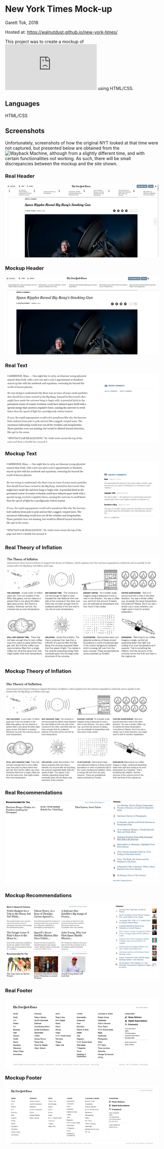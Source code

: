 # New York Times Mock-up

Garett Tok, 2018

Hosted at: https://walnutdust.github.io/new-york-times/

This project was to create a mockup of ![New York Times](https://www.nytimes.com/2014/03/18/science/space/detection-of-waves-in-space-buttresses-landmark-theory-of-big-bang.html) using HTML/CSS.

## Languages
HTML/CSS

## Screenshots

Unfortunately, screenshots of how the original NYT looked at that time were not captured, but presented below are obtained from the ![Wayback Machine](https://web.archive.org/), although from a slightly different time, and with certain functionalities not working. As such, there will be small discrepancies between the mockup and the site shown. 

### Real Header
![Real Header](https://github.com/walnutdust/new-york-times/blob/master/real.png)

### Mockup Header
![Mockup Header](https://github.com/walnutdust/new-york-times/blob/master/mock.png)

### Real Text
![Real Text](https://github.com/walnutdust/new-york-times/blob/master/real%20text.png)

### Mockup Text
![Mockup Text](https://github.com/walnutdust/new-york-times/blob/master/fake%20text.png)

### Real Theory of Inflation
![Real Theory of Inflation](https://github.com/walnutdust/new-york-times/blob/master/real%20toi.png)

### Mockup Theory of Inflation
![Mockup Theory of Inflation](https://github.com/walnutdust/new-york-times/blob/master/fake%20toi.png)

### Real Recommendations
![Real Recommendations](https://github.com/walnutdust/new-york-times/blob/master/real%20recommendations.png)

### Mockup Recommendations
![Mockup Recommendations](https://github.com/walnutdust/new-york-times/blob/master/fake%20recommendations.png)

### Real Footer
![Real Footer](https://github.com/walnutdust/new-york-times/blob/master/real%20footer.png)

### Mockup Footer
![Mockup Footer](https://github.com/walnutdust/new-york-times/blob/master/fake%20footer.png)
